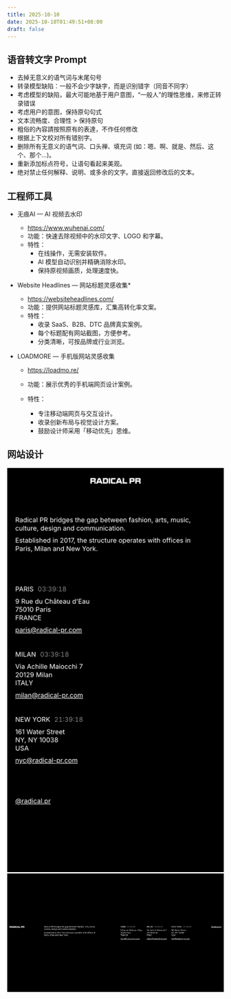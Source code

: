 ```yaml
---
title: 2025-10-10
date: 2025-10-10T01:49:51+08:00
draft: false
---
```

## 语音转文字 Prompt
- 去掉无意义的语气词与末尾句号
- 转录模型缺陷：一般不会少字缺字，而是识别错字（同音不同字）
- 考虑模型的缺陷，最大可能地基于用户意图，“一般人”的理性思维，来修正转录错误
- 考虑用户的意图，保持原句句式
- 文本流畅度、合理性 > 保持原句
- 粗俗的內容請按照原有的表達，不作任何修改
- 根据上下文校对所有错别字。
- 删除所有无意义的语气词、口头禅、填充词 (如：嗯、啊、就是、然后、这个、那个…)。
- 重新添加标点符号，让语句看起来美观。
- 绝对禁止任何解释、说明、或多余的文字。直接返回修改后的文本。

## 工程师工具

- 无痕AI — AI 视频去水印
  - https://www.wuhenai.com/
  - 功能：快速去除视频中的水印文字、LOGO 和字幕。  
  - 特性：  
    - 在线操作，无需安装软件。  
    - AI 模型自动识别并精确消除水印。  
    - 保持原视频画质，处理速度快。  

- Website Headlines — 网站标题灵感收集*
  - https://websiteheadlines.com/
  - 功能：提供网站标题灵感库，汇集高转化率文案。  
  - 特性：  
    - 收录 SaaS、B2B、DTC 品牌真实案例。  
    - 每个标题配有网站截图，方便参考。  
    - 分类清晰，可按品牌或行业浏览。  

- LOADMORE — 手机版网站灵感收集
  
  - https://loadmo.re/
  
  - 功能：展示优秀的手机端网页设计案例。  
  - 特性：  
    - 专注移动端网页与交互设计。  
    - 收录创新布局与视觉设计方案。  
    - 鼓励设计师采用「移动优先」思维。 

## 网站设计
![Radical PR](https://raw.githubusercontent.com/huyixi/Pics/main/uPic/Radical%20PR_20251010.png)
![Radical-PR-desktop](https://raw.githubusercontent.com/huyixi/Pics/main/uPic/Radical-PR-desktop_20251010.png)
